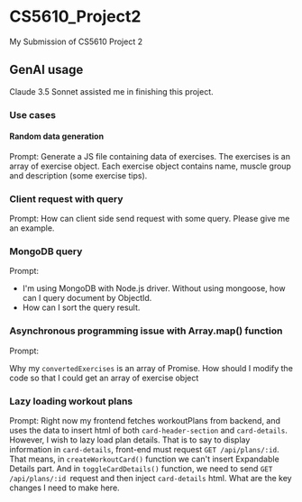 # CS5610_Project2

My Submission of CS5610 Project 2

## GenAI usage

Claude 3.5 Sonnet assisted me in finishing this project.

### Use cases

#### Random data generation

Prompt:
Generate a JS file containing data of exercises. The exercises is an array of exercise object. Each exercise object contains name, muscle group and description (some exercise tips).

### Client request with query

Prompt:
How can client side send request with some query. Please give me an example.

### MongoDB query

Prompt:

- I'm using MongoDB with Node.js driver. Without using mongoose, how can I query document by ObjectId.
- How can I sort the query result.

### Asynchronous programming issue with Array.map() function

Prompt:

Why my `convertedExercises` is an array of Promise. How should I modify the code so that I could get an array of exercise object

### Lazy loading workout plans

Prompt:
Right now my frontend fetches workoutPlans from backend, and uses the data to insert html of both `card-header-section` and `card-details`. However, I wish to lazy load plan details. That is to say to display information in `card-details`​, front-end must request `GET /api/plans/:id`​. That means, in `createWorkoutCard()` function we can't insert Expandable Details part. And in `toggleCardDetails()` function, we need to send `GET /api/plans/:id​ `request and then inject `card-details`​ html. What are the key changes I need to make here.

